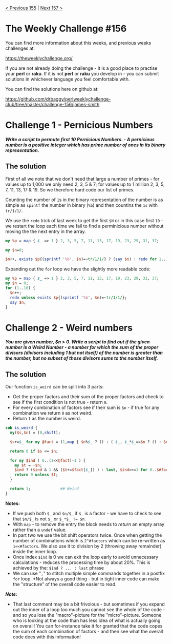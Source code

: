 [< Previous 155](https://github.com/drbaggy/perlweeklychallenge-club/tree/master/challenge-155/james-smith) |
[Next 157 >](https://github.com/drbaggy/perlweeklychallenge-club/tree/master/challenge-157/james-smith)
# The Weekly Challenge #156

You can find more information about this weeks, and previous weeks challenges at:

  https://theweeklychallenge.org/

If you are not already doing the challenge - it is a good place to practise your
**perl** or **raku**. If it is not **perl** or **raku** you develop in - you can
submit solutions in whichever language you feel comfortable with.

You can find the solutions here on github at:

https://github.com/drbaggy/perlweeklychallenge-club/tree/master/challenge-156/james-smith

# Challenge 1 - Pernicious Numbers

***Write a script to permute first 10 Pernicious Numbers. - A pernicious number is a positive integer which has prime number of ones in its binary representation.***

## The solution

First of all we note that we don't need that large a number of primes - for values up to 1,000 we only need 2, 3, 5 & 7; for values up to 1 million 2, 3, 5, 7, 11, 13, 17 & 19. So we therefore hard code our list of primes.

Counting the number of `1`s in the binary representation of the number is as simple as `spintf` the number in binary (`%b`) and then countins the `1s` with `tr/1/1/`.

We use the `redo` trick of last week to get the first `$N` or in this case first `10` - we restart the loop each time we fail to find a perminicious number without moving the the next entry in the array.

```perl
my %p = map { $_ => 1 } 2, 3, 5, 7, 11, 13, 17, 19, 23, 29, 31, 37;

my $n=0;

$n++, exists $p{(sprintf '%b', $n)=~tr/1/1/} ? (say $n) : redo for 1..10;
```

Expanding out the `for` loop we have the slightly more readable code:

```perl
my %p = map { $_ => 1 } 2, 3, 5, 7, 11, 13, 17, 19, 23, 29, 31, 37;
my $n = 0;
for (1..10) {
  $n++;
  redo unless exists $p{(sprintf '%b', $n)=~tr/1/1/};
  say $n;
}
```

# Challenge 2 - Weird numbers

***You are given number, $n > 0. Write a script to find out if the given number is a Weird Number - a number for which the sum of the proper divisors (divisors including 1 but not itself) of the number is greater than the number, but no subset of those divisors sums to the number itself.***

## The solution

Our function `is_weird` can be split into 3 parts:

 * Get the proper factors and their sum of the proper factors and check to see if the first condition is not true - return `0`.
 * For every combination of factors see if their sum is `$n` - if true for any combination we return `0` as not weird.
 * Return `1` as the number is weird.

```perl
sub is_weird {
  my($s,$n) = (0,shift);

  $s+=$_ for my @fact = (1,map { $n%$_ ? () : ( $_, $_*$_==$n ? () : $n/$_ ) } 2..sqrt($n));

  return 0 if $s <= $n;

  for my $ind ( 0..(1<<@fact)-1 ) {
    my $t = -$n;
    $ind ? ($ind & 1 && ($t+=$fact[$_]) ) : last, $ind>>=1 for 0..$#fact;
    return 0 unless $t;
  }

  return 1;             ## Weird
}
```

**Notes:**

 * If we push both `$_` and `$n/$_` if `$_` is a factor - we have to check to see that `$n/$_` is not `$_` or `$_*$_ != $n`.
 * With `map` - to remove the entry the block needs to *return* an empty array rather than a `undef` value.
 * In part two we use the bit shift operators twice. Once when getting the number of combinations which is `2^#factors` which can be re-written as `1<<#factors`. We also use it to division by 2 (throwing away remainder) inside the inner loop.
 * Once index `$ind` is 0 we can exit the loop early to avoid unnecessary calculations - reduces the processing time by about 20%. This is achieved by the: `$ind ? ... : last` phrase
 * We can use "`,`" to stitch multiple simple commands together in a postfix `for` loop. *Not always a good thing - but in tight inner code can make the "structure" of the overall code easier to read.

***Note:***

 * That last comment may be a bit frivolous - but sometimes if you expand out the inner of a loop too much you cannot see the whole of the code - and so you lose the "macro"-picture for the "micro"-picture. Someone who is looking at the code than has less idea of what is actually going on overall! You can for-instance take it for granted that the code copes the sum of each combination of factors - and then see what the overall code does with this information!
